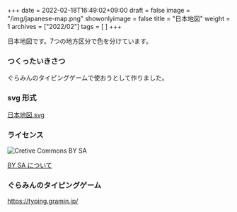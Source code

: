 +++
date = 2022-02-18T16:49:02+09:00
draft = false
image = "/img/japanese-map.png"
showonlyimage = false
title = "日本地図"
weight = 1
archives = ["2022/02"]
tags = [
]
+++

日本地図です。7つの地方区分で色を分けています。

<!--more-->

### つくったいきさつ

ぐらみんのタイピングゲームで使おうとして作りました。


### svg 形式

[日本地図.svg](https://raw.githubusercontent.com/gramin-programming/kids-programming-resource/master/%E6%97%A5%E6%9C%AC%E5%9C%B0%E5%9B%B3.svg "日本地図.svg")


### ライセンス
![Cretive Commons BY SA](https://komtmt.files.wordpress.com/2015/04/by-sa.png?w=100)

[BY SA について](https://creativecommons.org/licenses/by-sa/4.0/deed.ja)


### ぐらみんのタイピングゲーム
https://typing.gramin.jp/
